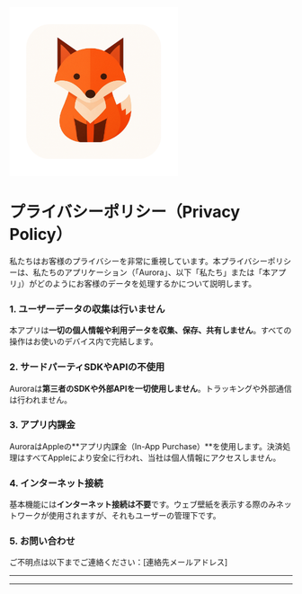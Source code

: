 
<img src="../img/icon.png" alt="Icon" width="300">

# プライバシーポリシー（Privacy Policy）

私たちはお客様のプライバシーを非常に重視しています。本プライバシーポリシーは、私たちのアプリケーション（「Aurora」、以下「私たち」または「本アプリ」）がどのようにお客様のデータを処理するかについて説明します。


### 1. ユーザーデータの収集は行いません
本アプリは**一切の個人情報や利用データを収集、保存、共有しません**。すべての操作はお使いのデバイス内で完結します。

### 2. サードパーティSDKやAPIの不使用
Auroraは**第三者のSDKや外部APIを一切使用しません**。トラッキングや外部通信は行われません。

### 3. アプリ内課金
AuroraはAppleの**アプリ内課金（In-App Purchase）**を使用します。決済処理はすべてAppleにより安全に行われ、当社は個人情報にアクセスしません。

### 4. インターネット接続
基本機能には**インターネット接続は不要**です。ウェブ壁紙を表示する際のみネットワークが使用されますが、それもユーザーの管理下です。

### 5. お問い合わせ
ご不明点は以下までご連絡ください：\[連絡先メールアドレス]

---



---